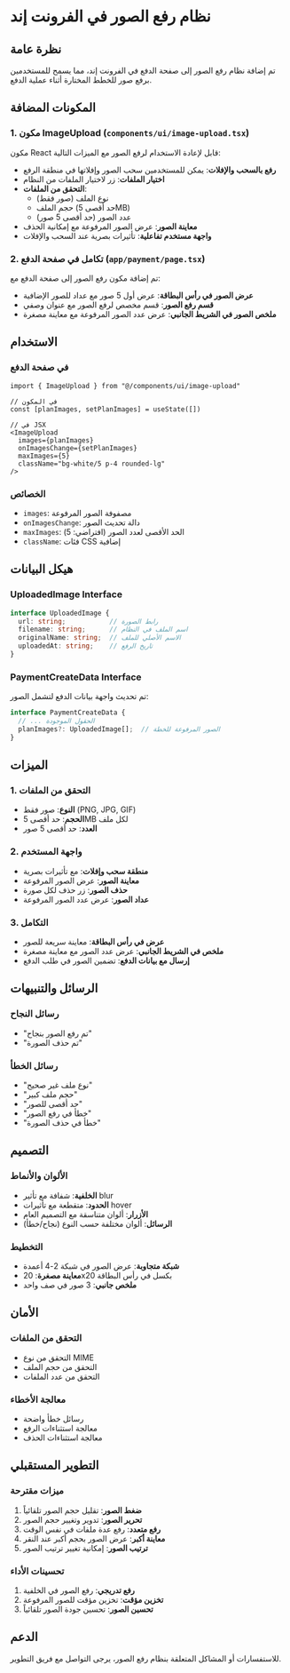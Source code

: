 # نظام رفع الصور في الفرونت إند

## نظرة عامة

تم إضافة نظام رفع الصور إلى صفحة الدفع في الفرونت إند، مما يسمح للمستخدمين برفع صور للخطط المختارة أثناء عملية الدفع.

## المكونات المضافة

### 1. مكون ImageUpload (`components/ui/image-upload.tsx`)

مكون React قابل لإعادة الاستخدام لرفع الصور مع الميزات التالية:

- **رفع بالسحب والإفلات**: يمكن للمستخدمين سحب الصور وإفلاتها في منطقة الرفع
- **اختيار الملفات**: زر لاختيار الملفات من النظام
- **التحقق من الملفات**: 
  - نوع الملف (صور فقط)
  - حجم الملف (حد أقصى 5MB)
  - عدد الصور (حد أقصى 5 صور)
- **معاينة الصور**: عرض الصور المرفوعة مع إمكانية الحذف
- **واجهة مستخدم تفاعلية**: تأثيرات بصرية عند السحب والإفلات

### 2. تكامل في صفحة الدفع (`app/payment/page.tsx`)

تم إضافة مكون رفع الصور إلى صفحة الدفع مع:

- **عرض الصور في رأس البطاقة**: عرض أول 5 صور مع عداد للصور الإضافية
- **قسم رفع الصور**: قسم مخصص لرفع الصور مع عنوان وصفي
- **ملخص الصور في الشريط الجانبي**: عرض عدد الصور المرفوعة مع معاينة مصغرة

## الاستخدام

### في صفحة الدفع

```tsx
import { ImageUpload } from "@/components/ui/image-upload"

// في المكون
const [planImages, setPlanImages] = useState([])

// في JSX
<ImageUpload
  images={planImages}
  onImagesChange={setPlanImages}
  maxImages={5}
  className="bg-white/5 p-4 rounded-lg"
/>
```

### الخصائص

- `images`: مصفوفة الصور المرفوعة
- `onImagesChange`: دالة تحديث الصور
- `maxImages`: الحد الأقصى لعدد الصور (افتراضي: 5)
- `className`: فئات CSS إضافية

## هيكل البيانات

### UploadedImage Interface

```typescript
interface UploadedImage {
  url: string;           // رابط الصورة
  filename: string;      // اسم الملف في النظام
  originalName: string;  // الاسم الأصلي للملف
  uploadedAt: string;    // تاريخ الرفع
}
```

### PaymentCreateData Interface

تم تحديث واجهة بيانات الدفع لتشمل الصور:

```typescript
interface PaymentCreateData {
  // ... الحقول الموجودة
  planImages?: UploadedImage[];  // الصور المرفوعة للخطة
}
```

## الميزات

### 1. التحقق من الملفات
- **النوع**: صور فقط (PNG, JPG, GIF)
- **الحجم**: حد أقصى 5MB لكل ملف
- **العدد**: حد أقصى 5 صور

### 2. واجهة المستخدم
- **منطقة سحب وإفلات**: مع تأثيرات بصرية
- **معاينة الصور**: عرض الصور المرفوعة
- **حذف الصور**: زر حذف لكل صورة
- **عداد الصور**: عرض عدد الصور المرفوعة

### 3. التكامل
- **عرض في رأس البطاقة**: معاينة سريعة للصور
- **ملخص في الشريط الجانبي**: عرض عدد الصور مع معاينة مصغرة
- **إرسال مع بيانات الدفع**: تضمين الصور في طلب الدفع

## الرسائل والتنبيهات

### رسائل النجاح
- "تم رفع الصور بنجاح"
- "تم حذف الصورة"

### رسائل الخطأ
- "نوع ملف غير صحيح"
- "حجم ملف كبير"
- "حد أقصى للصور"
- "خطأ في رفع الصور"
- "خطأ في حذف الصورة"

## التصميم

### الألوان والأنماط
- **الخلفية**: شفافة مع تأثير blur
- **الحدود**: متقطعة مع تأثيرات hover
- **الأزرار**: ألوان متناسقة مع التصميم العام
- **الرسائل**: ألوان مختلفة حسب النوع (نجاح/خطأ)

### التخطيط
- **شبكة متجاوبة**: عرض الصور في شبكة 2-4 أعمدة
- **معاينة مصغرة**: 20x20 بكسل في رأس البطاقة
- **ملخص جانبي**: 3 صور في صف واحد

## الأمان

### التحقق من الملفات
- التحقق من نوع MIME
- التحقق من حجم الملف
- التحقق من عدد الملفات

### معالجة الأخطاء
- رسائل خطأ واضحة
- معالجة استثناءات الرفع
- معالجة استثناءات الحذف

## التطوير المستقبلي

### ميزات مقترحة
1. **ضغط الصور**: تقليل حجم الصور تلقائياً
2. **تحرير الصور**: تدوير وتغيير حجم الصور
3. **رفع متعدد**: رفع عدة ملفات في نفس الوقت
4. **معاينة أكبر**: عرض الصور بحجم أكبر عند النقر
5. **ترتيب الصور**: إمكانية تغيير ترتيب الصور

### تحسينات الأداء
1. **رفع تدريجي**: رفع الصور في الخلفية
2. **تخزين مؤقت**: تخزين مؤقت للصور المرفوعة
3. **تحسين الصور**: تحسين جودة الصور تلقائياً

## الدعم

للاستفسارات أو المشاكل المتعلقة بنظام رفع الصور، يرجى التواصل مع فريق التطوير. 